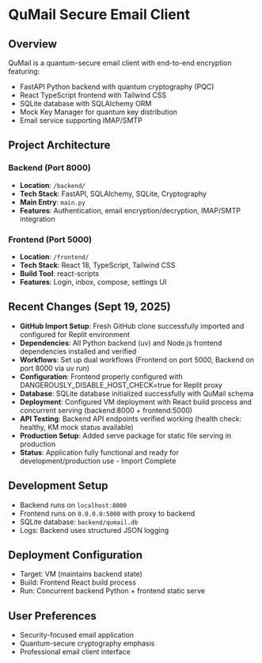 # QuMail Secure Email Client

## Overview
QuMail is a quantum-secure email client with end-to-end encryption featuring:
- FastAPI Python backend with quantum cryptography (PQC)
- React TypeScript frontend with Tailwind CSS
- SQLite database with SQLAlchemy ORM
- Mock Key Manager for quantum key distribution
- Email service supporting IMAP/SMTP

## Project Architecture
### Backend (Port 8000)
- **Location**: `/backend/`
- **Tech Stack**: FastAPI, SQLAlchemy, SQLite, Cryptography
- **Main Entry**: `main.py` 
- **Features**: Authentication, email encryption/decryption, IMAP/SMTP integration

### Frontend (Port 5000) 
- **Location**: `/frontend/`
- **Tech Stack**: React 18, TypeScript, Tailwind CSS
- **Build Tool**: react-scripts
- **Features**: Login, inbox, compose, settings UI

## Recent Changes (Sept 19, 2025)
- **GitHub Import Setup**: Fresh GitHub clone successfully imported and configured for Replit environment
- **Dependencies**: All Python backend (uv) and Node.js frontend dependencies installed and verified
- **Workflows**: Set up dual workflows (Frontend on port 5000, Backend on port 8000 via uv run)
- **Configuration**: Frontend properly configured with DANGEROUSLY_DISABLE_HOST_CHECK=true for Replit proxy
- **Database**: SQLite database initialized successfully with QuMail schema
- **Deployment**: Configured VM deployment with React build process and concurrent serving (backend:8000 + frontend:5000)
- **API Testing**: Backend API endpoints verified working (health check: healthy, KM mock status available)
- **Production Setup**: Added serve package for static file serving in production
- **Status**: Application fully functional and ready for development/production use - Import Complete

## Development Setup
- Backend runs on `localhost:8000`
- Frontend runs on `0.0.0.0:5000` with proxy to backend
- SQLite database: `backend/qumail.db`
- Logs: Backend uses structured JSON logging

## Deployment Configuration
- Target: VM (maintains backend state)
- Build: Frontend React build process
- Run: Concurrent backend Python + frontend static serve

## User Preferences
- Security-focused email application
- Quantum-secure cryptography emphasis
- Professional email client interface